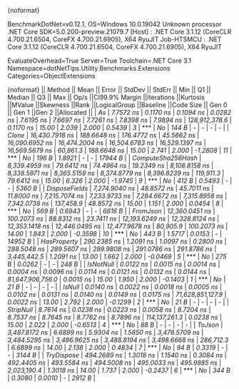 {noformat}

BenchmarkDotNet=v0.12.1, OS=Windows 10.0.19042
Unknown processor
.NET Core SDK=5.0.200-preview.21079.7
  [Host]     : .NET Core 3.1.12 (CoreCLR 4.700.21.6504, CoreFX 4.700.21.6905), X64 RyuJIT
  Job-HTSMCU : .NET Core 3.1.12 (CoreCLR 4.700.21.6504, CoreFX 4.700.21.6905), X64 RyuJIT

EvaluateOverhead=True  Server=True  Toolchain=.NET Core 3.1  
Namespace=dotNetTips.Utility.Benchmarks.Extensions  Categories=ObjectExtensions  

{noformat}
||           Method ||          Mean ||      Error ||     StdDev ||    StdErr ||           Min ||            Q1 ||        Median ||            Q3 ||           Max ||            Op/s ||CI99.9% Margin ||Iterations ||Kurtosis ||MValue ||Skewness ||Rank ||LogicalGroup ||Baseline ||Code Size || Gen 0 || Gen 1 ||Gen 2 ||Allocated ||
|                *As* |      *7.7572 ns* |   *0.1170 ns* |   *0.1094 ns* |  *0.0282 ns* |      *7.6195 ns* |      *7.6697 ns* |      *7.7261 ns* |      *7.8398 ns* |      *7.9894 ns* |    *128,912,378.6* |      *0.1170 ns* |      *15.00* |    *2.039* |  *2.000* |   *0.5439* |    *3* |            *** |       *No* |     *144 B* |      *-* |      *-* |     *-* |         *-* |
|             *Clone* | *16,430.7918 ns* | *188.6648 ns* | *176.4772 ns* | *45.5662 ns* | *16,090.6952 ns* | *16,474.2004 ns* | *16,504.6783 ns* | *16,529.1397 ns* | *16,569.5679 ns* |         *60,861.3* |    *188.6648 ns* |      *15.00* |    *2.741* |  *2.000* |  *-1.2808* |   *11* |            *** |       *No* |     *196 B* | *1.8921* |      *-* |     *-* |   *17944 B* |
| *ComputeSha256Hash* |  *8,339.4959 ns* |  *79.6412 ns* |  *74.4964 ns* | *19.2349 ns* |  *8,108.8158 ns* |  *8,338.5971 ns* |  *8,365.5159 ns* |  *8,374.8779 ns* |  *8,396.8239 ns* |        *119,911.3* |     *79.6412 ns* |      *15.00* |    *6.326* |  *2.000* |  *-1.9745* |    *9* |            *** |       *No* |     *412 B* | *0.5493* |      *-* |     *-* |    *5360 B* |
|     *DisposeFields* |  *7,274.9040 ns* |  *48.8572 ns* |  *45.7011 ns* | *11.8000 ns* |  *7,215.7074 ns* |  *7,233.9733 ns* |  *7,284.6672 ns* |  *7,315.8958 ns* |  *7,342.0738 ns* |        *137,458.9* |     *48.8572 ns* |      *15.00* |    *1.151* |  *2.000* |   *0.0454* |    *8* |            *** |       *No* |     *569 B* | *0.6943* |      *-* |     *-* |    *6616 B* |
|          *FromJson* | *12,360.0451 ns* | *100.2073 ns* |  *88.8312 ns* | *23.7411 ns* | *12,193.6249 ns* | *12,328.8124 ns* | *12,353.1418 ns* | *12,446.0495 ns* | *12,477.9678 ns* |         *80,905.9* |    *100.2073 ns* |      *14.00* |    *1.843* |  *2.000* |  *-0.3598* |   *10* |            *** |       *No* |     *443 B* | *1.5717* | *0.0153* |     *-* |   *14952 B* |
|       *HasProperty* |    *290.2385 ns* |   *1.2091 ns* |   *1.0097 ns* |  *0.2800 ns* |    *288.5048 ns* |    *289.5607 ns* |    *289.9808 ns* |    *291.0786 ns* |    *291.8786 ns* |      *3,445,442.5* |      *1.2091 ns* |      *13.00* |    *1.662* |  *2.000* |  *-0.0469* |    *5* |            *** |       *No* |     *275 B* | *0.0262* |      *-* |     *-* |     *248 B* |
|         *IsNotNull* |      *0.0122 ns* |   *0.0015 ns* |   *0.0014 ns* |  *0.0004 ns* |      *0.0096 ns* |      *0.0114 ns* |      *0.0121 ns* |      *0.0132 ns* |      *0.0144 ns* | *81,647,906,756.0* |      *0.0015 ns* |      *15.00* |    *1.950* |  *2.000* |  *-0.1403* |    *1* |            *** |       *No* |      *21 B* |      *-* |      *-* |     *-* |         *-* |
|            *IsNull* |      *0.0140 ns* |   *0.0022 ns* |   *0.0018 ns* |  *0.0005 ns* |      *0.0102 ns* |      *0.0131 ns* |      *0.0140 ns* |      *0.0149 ns* |      *0.0175 ns* | *71,628,851,127.9* |      *0.0022 ns* |      *13.00* |    *2.792* |  *2.000* |  *-0.1299* |    *2* |            *** |       *No* |      *21 B* |      *-* |      *-* |     *-* |         *-* |
|         *StripNull* |      *8.7614 ns* |   *0.0238 ns* |   *0.0223 ns* |  *0.0058 ns* |      *8.7204 ns* |      *8.7537 ns* |      *8.7645 ns* |      *8.7762 ns* |      *8.7896 ns* |    *114,137,261.3* |      *0.0238 ns* |      *15.00* |    *2.022* |  *2.000* |  *-0.6513* |    *4* |            *** |       *No* |      *88 B* |      *-* |      *-* |     *-* |         *-* |
|            *ToJson* |  *3,487.8172 ns* |   *6.6899 ns* |   *5.9304 ns* |  *1.5850 ns* |  *3,478.5709 ns* |  *3,484.5295 ns* |  *3,486.9625 ns* |  *3,488.8194 ns* |  *3,498.6668 ns* |        *286,712.3* |      *6.6899 ns* |      *14.00* |    *2.138* |  *2.000* |   *0.4834* |    *7* |            *** |       *No* |      *94 B* | *0.3319* |      *-* |     *-* |    *3144 B* |
|        *TryDispose* |    *494.2689 ns* |   *1.3018 ns* |   *1.1540 ns* |  *0.3084 ns* |    *492.4405 ns* |    *493.5584 ns* |    *494.5008 ns* |    *495.0033 ns* |    *495.9885 ns* |      *2,023,190.4* |      *1.3018 ns* |      *14.00* |    *1.737* |  *2.000* |  *-0.2437* |    *6* |            *** |       *No* |     *344 B* | *0.3080* | *0.0010* |     *-* |    *2912 B* |
